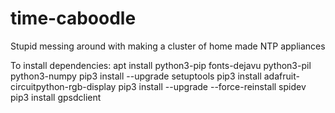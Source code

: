 # time-caboodle
Stupid messing around with making a cluster of home made NTP appliances


To install dependencies:
apt install python3-pip fonts-dejavu python3-pil python3-numpy
pip3 install --upgrade setuptools
pip3 install adafruit-circuitpython-rgb-display
pip3 install --upgrade --force-reinstall spidev
pip3 install gpsdclient
